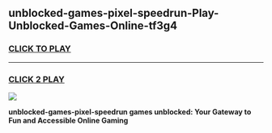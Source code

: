 
## unblocked-games-pixel-speedrun-Play-Unblocked-Games-Online-tf3g4
<h3>
<a href="https://premium76.site?title=unblocked-games-pixel-speedrun&ref=24A">CLICK TO PLAY</a></h3>
<hr>

<h3>
<a href="https://premium76.site?title=unblocked-games-pixel-speedrun&ref=24A">CLICK 2 PLAY</a>
  
</h3>

<a href="https://premium76.site?title=unblocked-games-pixel-speedrun&ref=24A"><img src="https://clearcache.store/games.png"></a>


**unblocked-games-pixel-speedrun games unblocked: Your Gateway to Fun and Accessible Online Gaming**
